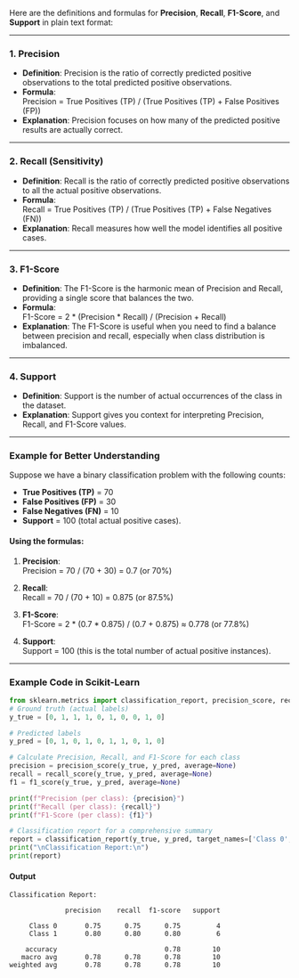 Here are the definitions and formulas for **Precision**, **Recall**, **F1-Score**, and **Support** in plain text format:

---

### 1. **Precision**
- **Definition**: Precision is the ratio of correctly predicted positive observations to the total predicted positive observations.
- **Formula**:  
  Precision = True Positives (TP) / (True Positives (TP) + False Positives (FP))
- **Explanation**: Precision focuses on how many of the predicted positive results are actually correct.

---

### 2. **Recall (Sensitivity)**
- **Definition**: Recall is the ratio of correctly predicted positive observations to all the actual positive observations.
- **Formula**:  
  Recall = True Positives (TP) / (True Positives (TP) + False Negatives (FN))
- **Explanation**: Recall measures how well the model identifies all positive cases.

---

### 3. **F1-Score**
- **Definition**: The F1-Score is the harmonic mean of Precision and Recall, providing a single score that balances the two.
- **Formula**:  
  F1-Score = 2 * (Precision * Recall) / (Precision + Recall)
- **Explanation**: The F1-Score is useful when you need to find a balance between precision and recall, especially when class distribution is imbalanced.

---

### 4. **Support**
- **Definition**: Support is the number of actual occurrences of the class in the dataset.
- **Explanation**: Support gives you context for interpreting Precision, Recall, and F1-Score values.

---

### Example for Better Understanding
Suppose we have a binary classification problem with the following counts:  
- **True Positives (TP)** = 70  
- **False Positives (FP)** = 30  
- **False Negatives (FN)** = 10  
- **Support** = 100 (total actual positive cases).

#### Using the formulas:
1. **Precision**:  
   Precision = 70 / (70 + 30) = 0.7 (or 70%)

2. **Recall**:  
   Recall = 70 / (70 + 10) = 0.875 (or 87.5%)

3. **F1-Score**:  
   F1-Score = 2 * (0.7 * 0.875) / (0.7 + 0.875) ≈ 0.778 (or 77.8%)

4. **Support**:  
   Support = 100 (this is the total number of actual positive instances).

---


### Example Code in Scikit-Learn

```Python
from sklearn.metrics import classification_report, precision_score, recall_score, f1_score
# Ground truth (actual labels)
y_true = [0, 1, 1, 1, 0, 1, 0, 0, 1, 0]

# Predicted labels
y_pred = [0, 1, 0, 1, 0, 1, 1, 0, 1, 0]

# Calculate Precision, Recall, and F1-Score for each class
precision = precision_score(y_true, y_pred, average=None)
recall = recall_score(y_true, y_pred, average=None)
f1 = f1_score(y_true, y_pred, average=None)

print(f"Precision (per class): {precision}")
print(f"Recall (per class): {recall}")
print(f"F1-Score (per class): {f1}")

# Classification report for a comprehensive summary
report = classification_report(y_true, y_pred, target_names=['Class 0', 'Class 1'])
print("\nClassification Report:\n")
print(report)
```

#### Output

```
Classification Report:

              precision    recall  f1-score   support

     Class 0       0.75      0.75      0.75         4
     Class 1       0.80      0.80      0.80         6

    accuracy                           0.78        10
   macro avg       0.78      0.78      0.78        10
weighted avg       0.78      0.78      0.78        10

```